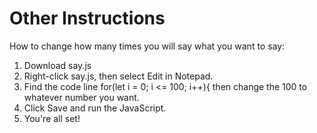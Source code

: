 <h1>Other Instructions</h1>

How to change how many times you will say what you want to say:

1. Download say.js
2. Right-click say.js, then select Edit in Notepad.
3. Find the code line for(let i = 0; i <= 100; i++){ then change the 100 to whatever number you want.
4. Click Save and run the JavaScript.
5. You're all set!
